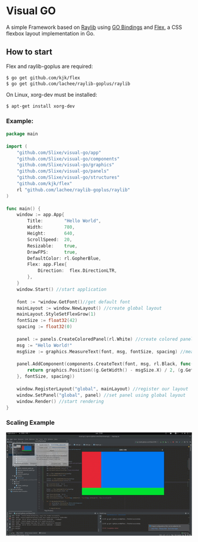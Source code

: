 # Visual GO

A simple Framework based on [Raylib](https://www.raylib.com/) using [GO Bindings](https://github.com/Lachee/raylib-goplus) and [Flex](https://github.com/kjk/flex), a CSS flexbox layout implementation in Go.

## How to start
Flex and raylib-goplus are required:
```
$ go get github.com/kjk/flex
$ go get github.com/lachee/raylib-goplus/raylib
```

On Linux, xorg-dev must be installed:
```
$ apt-get install xorg-dev
```

### Example:
```go
package main

import (
	"github.com/Slixe/visual-go/app"
	"github.com/Slixe/visual-go/components"
	"github.com/Slixe/visual-go/graphics"
	"github.com/Slixe/visual-go/panels"
	"github.com/Slixe/visual-go/structures"
	"github.com/kjk/flex"
	rl "github.com/lachee/raylib-goplus/raylib"
)

func main() {
	window := app.App{
		Title:        "Hello World",
		Width:        780,
		Height:       640,
		ScrollSpeed:  20,
		Resizable:    true,
		DrawFPS:      true,
		DefaultColor: rl.GopherBlue,
		Flex: app.Flex{
			Direction:  flex.DirectionLTR,
		},
	}
	window.Start() //start application

	font := *window.GetFont()//get default font
	mainLayout := window.NewLayout() //create global layout
	mainLayout.StyleSetFlexGrow(1)
	fontSize := float32(42)
	spacing := float32(0)

	panel := panels.CreateColoredPanel(rl.White) //create colored panel
	msg := "Hello World!"
	msgSize := graphics.MeasureText(font, msg, fontSize, spacing) //measure text size

	panel.AddComponent(components.CreateText(font, msg, rl.Black, func(g structures.IGraphics, app structures.IApp) structures.Vector4f {
		return graphics.Position((g.GetWidth() - msgSize.X) / 2, (g.GetHeight() - msgSize.Y) / 2, msgSize.X, msgSize.Y)
	}, fontSize, spacing))

	window.RegisterLayout("global", mainLayout) //register our layout
	window.SetPanel("global", panel) //set panel using global layout
	window.Render() //start rendering
}
```
### Scaling Example
![scale example](https://github.com/Slixe/visual-go/blob/master/scale_example.gif?raw=true)
